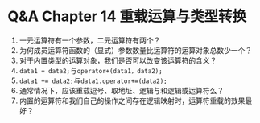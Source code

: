 # Q&A Chapter 14 重载运算与类型转换

1. 一元运算符有一个参数，二元运算符有两个？
2. 为何成员运算符函数的（显式）参数数量比运算符的运算对象总数少一个？
3. 对于内置类型的运算对象，我们是否可以改变该运算符的含义？
4. `data1 + data2;`与`operator+(data1，data2);`
5. `data1 += data2;`与`data1.operator+=(data2);`
6. 通常情况下，应该重载逗号、取地址、逻辑与和逻辑或运算符么？
7. 内置的运算符和我们自己的操作之间存在逻辑映射时，运算符重载的效果最好？